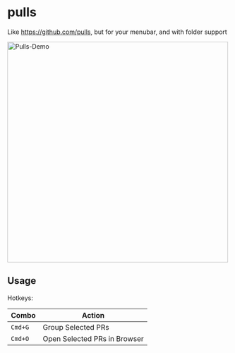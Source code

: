 # pulls

Like https://github.com/pulls, but for your menubar, and with folder support

<img width="500" alt="Pulls-Demo" src="https://github.com/user-attachments/assets/ba43f9c0-c5ca-4310-93c7-bc216c67f8ed">

## Usage

Hotkeys:

| Combo                               | Action                           |
| ----------------------------------- | -------------------------------- |
| `Cmd+G`                             | Group Selected PRs               |
| `Cmd+O`                             | Open Selected PRs in Browser     |
